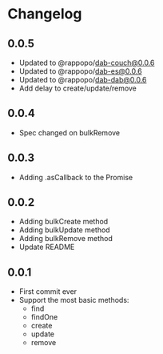 # Changelog

## 0.0.5

* Updated to @rappopo/dab-couch@0.0.6
* Updated to @rappopo/dab-es@0.0.6
* Updated to @rappopo/dab-dab@0.0.6
* Add delay to create/update/remove

## 0.0.4

* Spec changed on bulkRemove

## 0.0.3

* Adding .asCallback to the Promise

## 0.0.2

* Adding bulkCreate method
* Adding bulkUpdate method
* Adding bulkRemove method
* Update README

## 0.0.1

* First commit ever
* Support the most basic methods:
  * find
  * findOne
  * create
  * update
  * remove